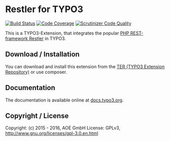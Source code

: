 # Restler for TYPO3

[![Build Status](https://travis-ci.org/AOEpeople/TYPO3_Restler.svg?branch=master)](https://travis-ci.org/AOEpeople/TYPO3_Restler)
[![Code Coverage](https://scrutinizer-ci.com/g/AOEpeople/TYPO3_Restler/badges/coverage.png?b=master)](https://scrutinizer-ci.com/g/AOEpeople/TYPO3_Restler/?branch=master)
[![Scrutinizer Code Quality](https://scrutinizer-ci.com/g/AOEpeople/TYPO3_Restler/badges/quality-score.png?b=master)](https://scrutinizer-ci.com/g/AOEpeople/TYPO3_Restler/?branch=master)

This is a TYPO3-Extension, that integrates the popular [PHP REST-framework Restler](https://github.com/Luracast/Restler) in TYPO3.

## Download / Installation

You can download and install this extension from the [TER (TYPO3 Extension Repository)][1] or use composer.

## Documentation

The documentation is available online at [docs.typo3.org][2].

## Copyright / License

Copyright: (c) 2015 - 2016, AOE GmbH
License: GPLv3, <http://www.gnu.org/licenses/gpl-3.0.en.html>  

[1]: http://typo3.org/extensions/repository/view/restler
[2]: http://docs.typo3.org/typo3cms/extensions/restler/
